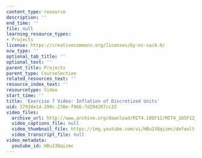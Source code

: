 ```yaml
---
content_type: resource
description: ''
end_time: ''
file: null
learning_resource_types:
- Projects
license: https://creativecommons.org/licenses/by-nc-sa/4.0/
ocw_type: ''
optional_tab_title: ''
optional_text: ''
parent_title: Projects
parent_type: CourseSection
related_resources_text: ''
resource_index_text: ''
resourcetype: Video
start_time: ''
title: 'Exercise 7 Video: Inflation of Discretized Units'
uid: 37930e14-299c-238e-f966-7d294207cc33
video_files:
  archive_url: http://www.archive.org/download/MIT4.105F12/MIT4_105F12_inflation_ex7_lz_300k.mp4
  video_captions_file: null
  video_thumbnail_file: https://img.youtube.com/vi/HBu23Qqizmc/default.jpg
  video_transcript_file: null
video_metadata:
  youtube_id: HBu23Qqizmc
---
```

